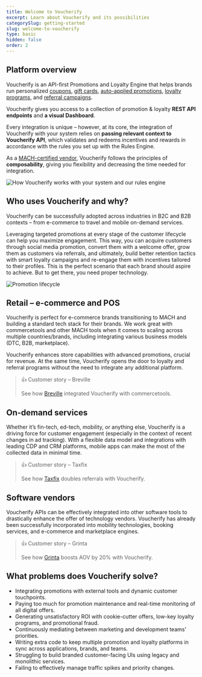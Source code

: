 ```yaml
---
title: Welcome to Voucherify
excerpt: Learn about Voucherify and its possibilities
categorySlug: getting-started
slug: welcome-to-voucherify
type: basic
hidden: false
order: 2
---
```


## Platform overview

Voucherify is an API-first Promotions and Loyalty Engine that helps brands run personalized [coupons](https://www.voucherify.io/coupon-software "Voucherify coupon software"), [gift cards](https://www.voucherify.io/gift-cards "Voucherify gift cards"), [auto-applied promotions](https://www.voucherify.io/discount-promotions "Voucherify discount promotions"), [loyalty programs](https://www.voucherify.io/loyalty-software "Voucherify loyalty programs"), and [referral campaigns](https://www.voucherify.io/referral-programs "Voucherify referral programs"). 

Voucherify gives you access to a collection of promotion & loyalty **REST API endpoints** and **a visual Dashboard**. 

Every integration is unique – however, at its core, the integration of Voucherify with your system relies on **passing relevant context to Voucherify API**, which validates and redeems incentives and rewards in accordance with the rules you set up with the Rules Engine.

As a [MACH-certified vendor](https://machalliance.org/), Voucherify follows the principles of **composability**, giving you flexibility and decreasing the time needed for integration.  

![How Voucherify works with your system and our rules engine](https://files.readme.io/494bc1a-guides_getting_started_welcome_to_voucherify_voucherify_workflow_scheme_01.png "How Voucherify works with your system and our rules engine")

## Who uses Voucherify and why?

Voucherify can be successfully adopted across industries in B2C and B2B contexts – from e-commerce to travel and mobile on-demand services.

Leveraging targeted promotions at every stage of the customer lifecycle can help you maximize engagement. This way, you can acquire customers through social media promotion, convert them with a welcome offer, grow them as customers via referrals, and ultimately, build better retention tactics with smart loyalty campaigns and re-engage them with incentives tailored to their profiles. This is the perfect scenario that each brand should aspire to achieve. But to get there, you need proper technology. 

![Promotion lifecycle](https://files.readme.io/bebe00d-guides_getting_started_welcome_to_voucherify_acquisition_to_re-activation_diagram-02.png "Promotion lifecycle showing acquisition, conversion, growth, retention, and re-activation")

## Retail – e-commerce and POS

Voucherify is perfect for e-commerce brands transitioning to MACH and building a standard tech stack for their brands. We work great with commercetools and other MACH tools when it comes to scaling across multiple countries/brands, including integrating various business models (DTC, B2B, marketplace).

Voucherify enhances store capabilities with advanced promotions, crucial for revenue. At the same time, Voucherify opens the door to loyalty and referral programs without the need to integrate any additional platform.

<!--

> 👍 Customer story – Breville
> 
> <details><summary>Unroll to read their story</summary>
>
> [Breville](https://www.breville.com/us/en/home/index.html "Breville website") is an iconic global brand known for its extensive line of premium home appliances, particularly blenders and coffee machines.
> 
> In pursuit of building new direct-to-consumer sales channels, Breville began its digital transformation journey. They chose [commercetools](https://www.voucherify.io/integrations/commercetools "Integration between Voucherify and commercetools") as their MACH-compliant commerce platform.
> 
> As the marketing team was coming up with more complex use cases, soon the default campaign configuration options provided by commercetools were not enough for Breville’s needs.
>
> And so, the team started looking for [a MACH-compliant promotion engine](https://www.voucherify.io/learn/promotion-engine-how-to "Voucherify as a promotion engine") that could quickly integrate with their commerce platform. Voucherify soon proved to be the winning solution thanks to the robust rules engine and metadata capabilities to support business- and brand-specific campaigns.
> 
> As a result, Breville achieved with Voucherify:
> - Substantial time and financial savings on developing a promotion tool from scratch.
> - Integration of best-of-breed headless commerce solutions to deliver better customer experience on a global scale.
> - Shortened time-to-market and the possibility to iterate quickly for introducing new campaigns to other Breville brands.
> - Increased campaign personalization and order conversions driven by targeted incentives.
> 
> Read the [whole Breville story](https://www.voucherify.io/customers/breville "How Breville is Winning Digital Transformation with Voucherify and Friends").
> 
> </details>

-->

> 👍 Customer story – Breville
> 
> See how [Breville](https://www.voucherify.io/customers/breville "How Breville is Winning Digital Transformation with Voucherify and Friends") integrated Voucherify with commercetools.


## On-demand services

Whether it’s fin-tech, ed-tech, mobility, or anything else, Voucherify is a driving force for customer engagement (especially in the context of recent changes in ad tracking). With a flexible data model and integrations with leading CDP and CRM platforms, mobile apps can make the most of the collected data in minimal time.

<!--

> 👍 Customer story – Taxfix 
> <details>
> <summary>Unroll to read their story</summary>
>
> [Taxfix](https://taxfix.de/) is a Germany-based high-growth fintech startup that provides a mobile app designed to simplify and streamline the tax filing process.
> 
> Key challenges for Taxfix:
> - Finding an API-first referral and discounting solution.
> - Connecting the promotion engine with other marketing automation tools. 
> - Enhancing revenue generation from the Taxfix user base via referrals and targeted offers.
> 
> To maximize customer acquisition, Taxfix has previously employed referral tactics. However, their refer-a-friend initiatives lacked market receptiveness and user engagement, primarily due to outdated technologies and manual execution. That is why Taxfix turned to Voucherify and [Braze](https://www.braze.com/) to maximize their referral potential with modern API-first solutions.
> 
> Voucherify equipped Taxfix with essential features to execute their bespoke referral campaign:
> - Referral program setup
> - Omnichannel engagement
> 
> As a result, Taxfix achieved with Voucherify:
> - 95% increase in referral-driven sign-ups.
> - Accelerated iteration time and lower development costs.
> - Accelerated time to value and quick mix and match of campaign scenarios due to deploying API-first tools.
> - 90% more referrals made compared to previous program editions.
> 
> Read the [whole Taxfix story](https://www.voucherify.io/customers/taxfix "How Taxfix increased referral registrations by 95% with Voucherify and Braze?")
>
> </details>

-->

> 👍 Customer story – Taxfix 
>
> See how [Taxfix](https://www.voucherify.io/customers/taxfix "How Taxfix increased referral registrations by 95% with Voucherify and Braze?") doubles referrals with Voucherify.

<!--
## QSRs


QSRs often need to handle a large volume of data in real-time. Voucherify provides a scalable infrastructure to support the creation, distribution, and management of rewards and incentives in both slow and peak periods. Voucherify API can be integrated with POS, mobile apps, web apps, and other devices, allowing QSR brands to run omnichannel promotions.

> 👍 Customer story – BAEMIN
> <details><summary>Unroll to read their story</summary>
> 
> [BAEMIN](https://baemin.vn/) was born in June 2010, with the desire to "Helping people eat delicious food anytime, anywhere." In 2019, BAEMIN officially entered the Vietnam market and became one of the largest players there, having about 5 million customers.
> 
> Key challenges for BAEMIN:
> - Saving development time with flexible coupon software. 
> - Capturing customers’ attention in a competitive market with unique incentives. 
> - Securing the promotion budget in a price-sensitive environment.
> 
> BAEMIN Vietnam opted for time-limited unique coupon codes to grab customers’ attention and they were looking for a coupon solution that would allow their marketing team to generate and manage unique coupon codes and thematic campaigns with little to no IT development.
> 
> As a result, BAEMIN achieved with Voucherify:
> - Over 60 million engaged users and over 800 campaigns launched with Voucherify
> - Flexible campaign management by the marketing team
> - Fast campaign time-to-market thanks to API-first built and Braze integration
> 
> Read the [whole BAEMIN story](https://www.voucherify.io/customers/baemin "How BAEMIN Vietnam handled over 60 million redemptions in a coupon-hungry market")
>
> </details>

-->

## Software vendors

Voucherify APIs can be effectively integrated into other software tools to drastically enhance the offer of technology vendors. Voucherify has already been successfully incorporated into mobility technologies, booking services, and e-commerce and marketplace engines.

> 👍 Customer story – Grinta
>
> See how [Grinta](https://www.voucherify.io/customers/grinta "How Grinta uses Voucherify to increase AOV by 20%") boosts AOV by 20% with Voucherify.

## What problems does Voucherify solve?

- Integrating promotions with external tools and dynamic customer touchpoints.
- Paying too much for promotion maintenance and real-time monitoring of all digital offers.
- Generating unsatisfactory ROI with cookie-cutter offers, low-key loyalty programs, and promotional fraud.
- Continuously mediating between marketing and development teams' priorities. 
- Writing extra code to keep multiple promotion and loyalty platforms in sync across applications, brands, and teams.
- Struggling to build branded customer-facing UIs using legacy and monolithic services.
- Failing to effectively manage traffic spikes and priority changes.